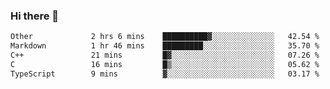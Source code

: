 ### Hi there 👋

<!--
**WShiBin/WShiBin** is a ✨ _special_ ✨ repository because its `README.md` (this file) appears on your GitHub profile.

Here are some ideas to get you started:

- 🔭 I’m currently working on ...
- 🌱 I’m currently learning ...
- 👯 I’m looking to collaborate on ...
- 🤔 I’m looking for help with ...
- 💬 Ask me about ...
- 📫 How to reach me: ...
- 😄 Pronouns: ...
- ⚡ Fun fact: ...
-->

<!--START_SECTION:waka-->

```txt
Other             2 hrs 6 mins    ██████████▓░░░░░░░░░░░░░░   42.54 %
Markdown          1 hr 46 mins    █████████░░░░░░░░░░░░░░░░   35.70 %
C++               21 mins         █▓░░░░░░░░░░░░░░░░░░░░░░░   07.26 %
C                 16 mins         █▒░░░░░░░░░░░░░░░░░░░░░░░   05.62 %
TypeScript        9 mins          ▓░░░░░░░░░░░░░░░░░░░░░░░░   03.17 %
```

<!--END_SECTION:waka-->
